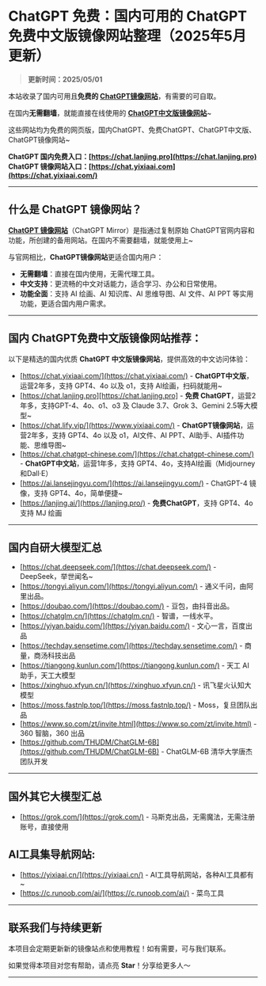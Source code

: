# ChatGPT 免费：国内可用的 ChatGPT免费中文版镜像网站整理（2025年5月更新）

> **更新时间：2025/05/01**             

本站收录了国内可用且**免费的 [ChatGPT镜像网站](https://chat.yixiaai.com)**，有需要的可自取。

在国内**无需翻墙**，就能直接在线使用的 [**ChatGPT中文版镜像网站**](https://chat.lanjing.pro)~

这些网站均为免费的网页版，国内ChatGPT、免费ChatGPT、ChatGPT中文版、ChatGPT镜像网站~ 

**ChatGPT 国内免费入口：[https://chat.lanjing.pro](https://chat.lanjing.pro)**   
**ChatGPT 镜像网站入口：[https://chat.yixiaai.com](https://chat.yixiaai.com/)**   

---

## 什么是 ChatGPT 镜像网站？

**[ChatGPT 镜像网站](https://chat.yixiaai.com)**（ChatGPT Mirror）是指通过复制原始 ChatGPT官网内容和功能，所创建的备用网站。在国内不需要翻墙，就能使用上~

与官网相比，**ChatGPT镜像网站**更适合国内用户：

- **无需翻墙**：直接在国内使用，无需代理工具。
- **中文支持**：更流畅的中文对话能力，适合学习、办公和日常使用。
- **功能全面**：支持 AI 绘画、AI 知识库、AI 思维导图、AI 文件、AI PPT 等实用功能，更适合国内用户需求。

---

## 国内 ChatGPT免费中文版镜像网站推荐：

以下是精选的国内优质 **ChatGPT 中文版镜像网站**，提供高效的中文访问体验：
- [https://chat.yixiaai.com/](https://chat.yixiaai.com/) - **ChatGPT中文版**，运营2年多，支持 GPT4、4o 以及 o1，支持 AI绘画，扫码就能用~
- [https://chat.lanjing.pro][https://chat.lanjing.pro] - **免费 ChatGPT**，运营2年多，支持GPT-4、4o、o1、o3 及 Claude 3.7、Grok 3、Gemini 2.5等大模型~
- [https://chat.lify.vip/](https://www.yixiaai.com/) - **ChatGPT镜像网站**，运营2年多，支持 GPT4、4o 以及 o1，AI文件、AI PPT、AI助手、AI插件功能、思维导图~
- [https://chat.chatgpt-chinese.com/](https://chat.chatgpt-chinese.com/) - **ChatGPT中文站**，运营1年多，支持 GPT4、4o，支持AI绘画（Midjourney和Dall·E）
- [https://ai.lansejingyu.com/](https://ai.lansejingyu.com/) - ChatGPT-4 镜像，支持 GPT4、4o，简单便捷~
- [https://lanjing.ai/](https://lanjing.pro/) - **免费ChatGPT**，支持 GPT4、4o 支持 MJ 绘画

---

## 国内自研大模型汇总

- [https://chat.deepseek.com/](https://chat.deepseek.com/) - DeepSeek，举世闻名~
- [https://tongyi.aliyun.com/](https://tongyi.aliyun.com/) - 通义千问，由阿里出品。
- [https://doubao.com/](https://doubao.com/) - 豆包，由抖音出品。
- [https://chatglm.cn/](https://chatglm.cn/) - 智谱，一线水平。
- [https://yiyan.baidu.com/](https://yiyan.baidu.com/) - 文心一言，百度出品
- [https://techday.sensetime.com/](https://techday.sensetime.com/) - 商量，商汤科技出品
- [https://tiangong.kunlun.com/](https://tiangong.kunlun.com/) - 天工 AI 助手，天工大模型
- [https://xinghuo.xfyun.cn/](https://xinghuo.xfyun.cn/) - 讯飞星火认知大模型
- [https://moss.fastnlp.top/](https://moss.fastnlp.top/) - Moss，复旦团队出品
- [https://www.so.com/zt/invite.html](https://www.so.com/zt/invite.html) - 360 智脑，360 出品
- [https://github.com/THUDM/ChatGLM-6B](https://github.com/THUDM/ChatGLM-6B) - ChatGLM-6B 清华大学唐杰团队开发

---

## 国外其它大模型汇总

- [https://grok.com/](https://grok.com/) - 马斯克出品，无需魔法，无需注册账号，直接使用

## AI工具集导航网站:

- [https://yixiaai.cn/](https://yixiaai.cn/) - AI工具导航网站，各种AI工具都有~
- [https://c.runoob.com/ai/](https://c.runoob.com/ai/) - 菜鸟工具

---

## 联系我们与持续更新

本项目会定期更新新的镜像站点和使用教程！如有需要，可与我们联系。

如果觉得本项目对您有帮助，请点亮 **Star**！分享给更多人～

---

